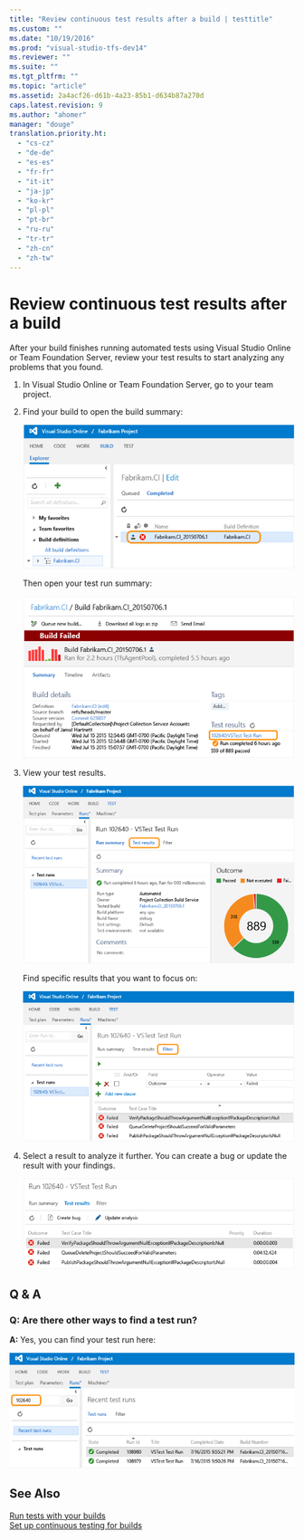 ```yaml
---
title: "Review continuous test results after a build | testtitle"
ms.custom: ""
ms.date: "10/19/2016"
ms.prod: "visual-studio-tfs-dev14"
ms.reviewer: ""
ms.suite: ""
ms.tgt_pltfrm: ""
ms.topic: "article"
ms.assetid: 2a4acf26-d61b-4a23-85b1-d634b87a270d
caps.latest.revision: 9
ms.author: "ahomer"
manager: "douge"
translation.priority.ht: 
  - "cs-cz"
  - "de-de"
  - "es-es"
  - "fr-fr"
  - "it-it"
  - "ja-jp"
  - "ko-kr"
  - "pl-pl"
  - "pt-br"
  - "ru-ru"
  - "tr-tr"
  - "zh-cn"
  - "zh-tw"
---
```

# Review continuous test results after a build
After your build finishes running automated tests using Visual Studio Online or Team Foundation Server, review your test results to start analyzing any problems that you found.  
  
1.  In Visual Studio Online or Team Foundation Server, go to your team project.  
  
2.  Find your build to open the build summary:  
  
     ![Go to Build hub, build definition, build summary](../test/media/vso_openbuildsummary.png "VSO_OpenBuildSummary")  
  
     Then open your test run summary:  
  
     ![Under Test Results, open test run summary](../test/media/vso_reviewtestrunsummary.png "VSO_ReviewTestRunSummary")  
  
3.  View your test results.  
  
     ![View test results from your build](../test/media/vso_viewtestresults.png "VSO_ViewTestResults")  
  
     Find specific results that you want to focus on:  
  
     ![Filter test results](../test/media/build_filtertestresults.png "BUILD_FilterTestResults")  
  
4.  Select a result to analyze it further. You can create a bug or update the result with your findings.  
  
     ![Review your test results from a build](../test/media/vso_reviewtestresults.png "VSO_ReviewTestResults")  
  
## Q & A  
  
### Q: Are there other ways to find a test run?  
 **A:** Yes, you can find your test run here:  
  
 ![Find test run](../test/media/build_findtestrun.png "BUILD_FindTestRun")  
  
## See Also  
 [Run tests with your builds](../test/run-tests-with-your-builds.md)   
 [Set up continuous testing for builds](../test/set-up-continuous-testing-for-builds.md)